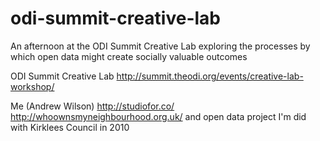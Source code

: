 # odi-summit-creative-lab
An afternoon at the ODI Summit Creative Lab exploring the processes by which open data might create socially valuable outcomes

ODI Summit Creative Lab
http://summit.theodi.org/events/creative-lab-workshop/

Me (Andrew Wilson)
http://studiofor.co/
http://whoownsmyneighbourhood.org.uk/ and open data project I'm did with Kirklees Council in 2010



